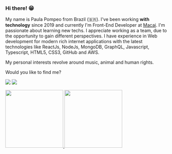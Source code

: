 ### **Hi there! 😁**

My name is Paula Pompeo from Brazil (🇧🇷). I've been working **with technology** since 2019 and currently I'm  Front-End Developer at [Macai]([https://macaiapp.com/](https://macaiapp.com/)). I'm passionate about learning new techs. I appreciate working as a team, due to the opportunity to gain different perspectives. I have experience in Web development for modern rich internet applications with the latest technologies like ReactJs, NodeJs, MongoDB, GraphQL, Javascript, Typescript, HTML5, CSS3, GitHub and AWS.


My personal interests revolve around music, animal and human rights.

Would you like to find me?

[<img src="https://img.shields.io/badge/twitter-%231DA1F2.svg?&style=for-the-badge&logo=twitter&logoColor=white" />](https://twitter.com/PompeoPaula) [<img src="https://img.shields.io/badge/linkedin-%230077B5.svg?&style=for-the-badge&logo=linkedin&logoColor=white" />](https://www.linkedin.com/in/paulapompeo/) 



<div>
<a href="https://github.com/paulapompeo">
<img height="180em" src="https://github-readme-stats.vercel.app/api/top-langs/?username=paulapompeo&layout=compact&langs_count=7&theme=dracula"/>
<img height="180em" src="https://github-readme-stats.vercel.app/api?username=paulapompeo&show_icons=true&theme=dracula&include_all_commits=true&count_private=true"/>
</div>
<!--
**paulapompeo/paulapompeo** is a ✨ _special_ ✨ repository because its `README.md` (this file) appears on your GitHub profile.

Here are some ideas to get you started:

- 🔭 I’m currently working on ...
- 🌱 I’m currently learning ...
- 👯 I’m looking to collaborate on ...
- 🤔 I’m looking for help with ...
- 💬 Ask me about ...
- 📫 How to reach me: ...
- 😄 Pronouns: ...
- ⚡ Fun fact: ...
-->
